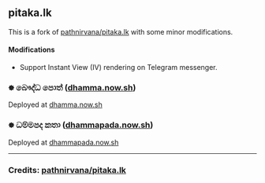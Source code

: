 ## pitaka.lk 

This is a fork of [pathnirvana/pitaka.lk](https://github.com/pathnirvana/pitaka.lk/) with some minor modifications.

#### Modifications
- Support Instant View (IV) rendering on Telegram messenger.

### ☸ බෞද්ධ පොත් ([dhamma.now.sh](https://dhamma.now.sh/))
Deployed at [dhamma.now.sh](https://dhamma.now.sh/)

### ☸ ධම්මපද කතා ([dhammapada.now.sh](https://dhammapada.now.sh/))
Deployed at [dhammapada.now.sh](https://dhammapada.now.sh/)
___
### Credits: [pathnirvana/pitaka.lk](https://github.com/pathnirvana/pitaka.lk/)


